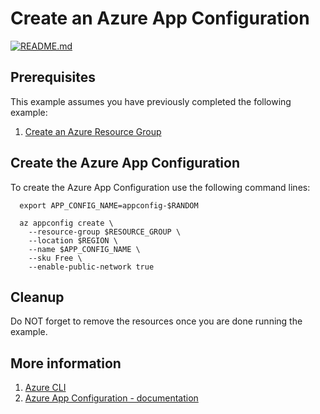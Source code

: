 
# Create an Azure App Configuration

[![README.md](https://github.com/Azure-Samples/java-on-azure-examples/actions/workflows/appconfig_create_README_md.yml/badge.svg)](https://github.com/Azure-Samples/java-on-azure-examples/actions/workflows/appconfig_create_README_md.yml)

## Prerequisites

This example assumes you have previously completed the following example:

1. [Create an Azure Resource Group](../../group/create/README.md)

<!-- workflow.cron(0 14 * * 4) -->
<!-- workflow.include(../../group/create/README.md) -->

## Create the Azure App Configuration

To create the Azure App Configuration use the following command lines:

```shell
  export APP_CONFIG_NAME=appconfig-$RANDOM

  az appconfig create \
    --resource-group $RESOURCE_GROUP \
    --location $REGION \
    --name $APP_CONFIG_NAME \
    --sku Free \
    --enable-public-network true
```

## Cleanup

Do NOT forget to remove the resources once you are done running the example.

<!-- workflow.directOnly()

  export RESULT=$(az appconfig show --resource-group $RESOURCE_GROUP --name $APP_CONFIG_NAME --output tsv --query provisioningState)
  az group delete --name $RESOURCE_GROUP --yes || true
  if [[ "$RESULT" != Succeeded ]]; then
    echo 'App Configuration was not provisioned'
    exit 1
  fi

  -->

## More information

1. [Azure CLI](https://docs.microsoft.com/cli/azure/appconfig)
1. [Azure App Configuration - documentation](https://learn.microsoft.com/azure/azure-app-configuration)
